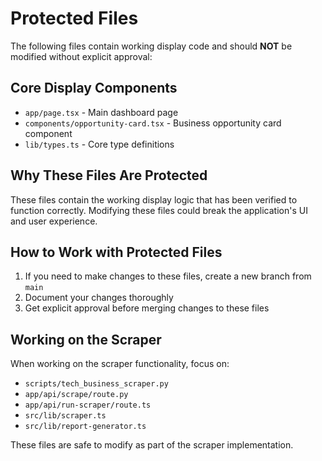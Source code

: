 # Protected Files

The following files contain working display code and should **NOT** be modified without explicit approval:

## Core Display Components
- `app/page.tsx` - Main dashboard page
- `components/opportunity-card.tsx` - Business opportunity card component
- `lib/types.ts` - Core type definitions

## Why These Files Are Protected
These files contain the working display logic that has been verified to function correctly. Modifying these files could break the application's UI and user experience.

## How to Work with Protected Files
1. If you need to make changes to these files, create a new branch from `main`
2. Document your changes thoroughly
3. Get explicit approval before merging changes to these files

## Working on the Scraper
When working on the scraper functionality, focus on:
- `scripts/tech_business_scraper.py`
- `app/api/scrape/route.py`
- `app/api/run-scraper/route.ts`
- `src/lib/scraper.ts`
- `src/lib/report-generator.ts`

These files are safe to modify as part of the scraper implementation. 